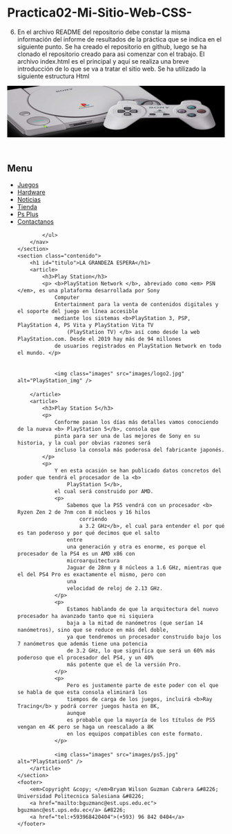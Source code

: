 # Practica02-Mi-Sitio-Web-CSS-
6. En el archivo README del repositorio debe constar la misma información del informe de resultados de la práctica que se indica en el siguiente punto.
Se ha creado el repositorio en github, luego se ha clonado el repositorio creado para asi comenzar con el trabajo.
El archivo index.html es el principal y aquí se realiza una breve introducción de lo que se va a tratar el sitio web. Se ha utilizado la siguiente estructura Html

<!DOCTYPE html>
<html lang="es">

<head>
    <meta charset="UTF-8">
    <meta name="viewport" content="width=device-width, initial-scale=1.0">
    <link type="text/css" rel="stylesheet" href="css/dos_columnas.css">
    <link type="text/css" rel="stylesheet" href="css/styles.css">
    <meta http-equiv="X-UA-Compatible" content="ie=edge">
    <title>Play Station</title>
</head>

<body>
    <header class="cabecera">
        <a href="index.html">
            <img id="foto_principal" src="images/main_logo.jpg" alt="PlayStation" />
        </a>
    </header>
    <section class="listas">
        <h1 id="list_title">Menu</h1>
        <nav>
            <ul>
                <li><a href="accesorios/juegos.html">Juegos</a></li>
                <li><a href="accesorios/hardware.html">Hardware</a></li>
                <li><a href="general/noticias.html">Noticias</a></li>
                <li><a href="accesorios/tienda.html">Tienda</a></li>
                <li><a href="general/ps_plus.html">Ps Plus</a></li>
                <li><a href="contacto/contacto.html">Contactanos</a></li>
                
            </ul>
        </nav>
    </section>
    <section class="contenido">
        <h1 id="titulo">LA GRANDEZA ESPERA</h1>
        <article>
            <h3>Play Station</h3>
            <p> <b>PlayStation Network </b>, abreviado como <em> PSN </em>, es una plataforma desarrollada por Sony
                Computer
                Entertainment para la venta de contenidos digitales y el soporte del juego en línea accesible
                mediante los sistemas <b>PlayStation 3, PSP, PlayStation 4, PS Vita y PlayStation Vita TV
                    (PlayStation TV) </b> así como desde la web PlayStation.com. Desde el 2019 hay más de 94 millones
                de usuarios registrados en PlayStation Network en todo el mundo. </p>

            
                <img class="images" src="images/logo2.jpg" alt="PlayStation_img" />
            
        </article>
        <article>
            <h3>Play Station 5</h3>
            <p>
                Conforme pasan los días más detalles vamos conociendo de la nueva <b> PlayStation 5</b>, consola que
                pinta para ser una de las mejores de Sony en su historia, y la cual por obvias razones será
                incluso la consola más poderosa del fabricante japonés.
            </p>
            <p>
                Y en esta ocasión se han publicado datos concretos del poder que tendrá el procesador de la <b>
                    PlayStation 5</b>,
                el cual será construido por AMD.
                <p>
                    Sabemos que la PS5 vendrá con un procesador <b> Ryzen Zen 2 de 7nm con 8 núcleos y 16 hilos
                        corriendo
                        a 3.2 GHz</b>, el cual para entender el por qué es tan poderoso y por qué decimos que el salto
                    entre
                    una generación y otra es enorme, es porque el procesador de la PS4 es un AMD x86 con
                    microarquitectura
                    Jaguar de 28nm y 8 núcleos a 1.6 GHz, mientras que el del PS4 Pro es exactamente el mismo, pero con
                    una
                    velocidad de reloj de 2.13 GHz.
                </p>
                <p>
                    Estamos hablando de que la arquitectura del nuevo procesador ha avanzado tanto que ni siquiera
                    baja a la mitad de nanómetros (que serían 14 nanómetros), sino que se reduce en más del doble,
                    ya que tendremos un procesador construido bajo los 7 nanómetros que además tiene una potencia
                    de 3.2 GHz, lo que significa que será un 60% más poderoso que el procesador del PS4, y un 40%
                    más potente que el de la versión Pro.
                </p>
                <p>
                    Pero es justamente parte de este poder con el que se habla de que esta consola eliminará los
                    tiempos de carga de los juegos, incluirá <b>Ray Tracing</b> y podrá correr juegos hasta en 8K,
                    aunque
                    es probable que la mayoría de los títulos de PS5 vengan en 4K pero se haga un reescalado a 8K
                    en los equipos compatibles con este formato.
                </p>

                <img class="images" src="images/ps5.jpg" alt="PlayStation5" />
        </article>
    </section>
    <footer>
        <em>Copyright &copy; </em>Bryam Wilson Guzman Cabrera &#8226; Universidad Politecnica Salesiana &#8226;
        <a href="mailto:bguzmanc@est.ups.edu.ec"> bguzmanc@est.ups.edu.ec</a> &#8226;
        <a href="tel:+593968420404">(+593) 96 842 0404</a>
    </footer>
</body>
</html>



